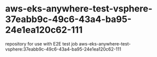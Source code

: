 # aws-eks-anywhere-test-vsphere-37eabb9c-49c6-43a4-ba95-24e1ea120c62-111
repository for use with E2E test job aws-eks-anywhere-test-vsphere:37eabb9c-49c6-43a4-ba95-24e1ea120c62-111

